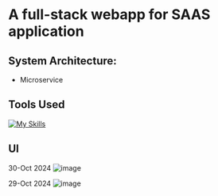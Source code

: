 # A full-stack webapp for SAAS application

## System Architecture:
- Microservice
  
## Tools Used

[![My Skills](https://skillicons.dev/icons?i=html,css,javascript,python&theme=light)](https://skillicons.dev)

## UI

30-Oct 2024
![image](https://github.com/user-attachments/assets/05b31220-055d-47ff-9e7d-f8f2a69e16b8)

29-Oct 2024
![image](https://github.com/user-attachments/assets/f8ceb44e-0a9c-41f9-9920-69b1aad17185)
